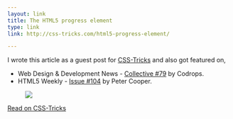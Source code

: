 ```yaml
---
layout: link
title: The HTML5 progress element
type: link
link: http://css-tricks.com/html5-progress-element/

---
```


I wrote this article as a guest post for [CSS-Tricks](http://css-tricks.com/) and also got featured on,

- Web Design & Development News - [Collective #79](http://tympanus.net/codrops/collective/collective-79/) by Codrops.
- HTML5 Weekly - [Issue #104](http://html5weekly.com/issues/104) by Peter Cooper.

<figure>
    <img src="http://res.cloudinary.com/dw9fem4ki/image/upload/v1386423368/Skillset_using_HTML5_progress_bars_with_CSS3_animations_CodePen_vxmsie.png">
</figure>

[Read on CSS-Tricks](http://css-tricks.com/html5-progress-element/)
